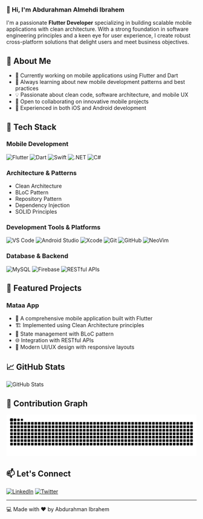 ### 👋 Hi, I'm Abdurahman Almehdi Ibrahem

I'm a passionate **Flutter Developer** specializing in building scalable mobile applications with clean architecture. With a strong foundation in software engineering principles and a keen eye for user experience, I create robust cross-platform solutions that delight users and meet business objectives.

## 💫 About Me
- 🔭 Currently working on mobile applications using Flutter and Dart
- 🌱 Always learning about new mobile development patterns and best practices
- 💡 Passionate about clean code, software architecture, and mobile UX
- 🤝 Open to collaborating on innovative mobile projects
- 📱 Experienced in both iOS and Android development

## 🚀 Tech Stack

### Mobile Development
![Flutter](https://img.shields.io/badge/Flutter-02569B?style=for-the-badge&logo=flutter&logoColor=white)
![Dart](https://img.shields.io/badge/Dart-0175C2?style=for-the-badge&logo=dart&logoColor=white)
![Swift](https://img.shields.io/badge/Swift-FA7343?style=for-the-badge&logo=swift&logoColor=white)
![.NET](https://img.shields.io/badge/.NET-5C2D91?style=for-the-badge&logo=.net&logoColor=white)
![C#](https://img.shields.io/badge/C%23-239120?style=for-the-badge&logo=c-sharp&logoColor=white)

### Architecture & Patterns
- Clean Architecture
- BLoC Pattern
- Repository Pattern
- Dependency Injection
- SOLID Principles

### Development Tools & Platforms
![VS Code](https://img.shields.io/badge/VS_Code-007ACC?style=for-the-badge&logo=visual-studio-code&logoColor=white)
![Android Studio](https://img.shields.io/badge/Android_Studio-3DDC84?style=for-the-badge&logo=android-studio&logoColor=white)
![Xcode](https://img.shields.io/badge/Xcode-147EFB?style=for-the-badge&logo=xcode&logoColor=white)
![Git](https://img.shields.io/badge/Git-F05032?style=for-the-badge&logo=git&logoColor=white)
![GitHub](https://img.shields.io/badge/GitHub-181717?style=for-the-badge&logo=github&logoColor=white)
![NeoVim](https://img.shields.io/badge/NeoVim-57A143?style=for-the-badge&logo=neovim&logoColor=white)

### Database & Backend
![MySQL](https://img.shields.io/badge/MySQL-4479A1?style=for-the-badge&logo=mysql&logoColor=white)
![Firebase](https://img.shields.io/badge/Firebase-FFCA28?style=for-the-badge&logo=firebase&logoColor=black)
![RESTful APIs](https://img.shields.io/badge/REST_APIs-009688?style=for-the-badge&logo=fastapi&logoColor=white)

## 🌟 Featured Projects

### Mataa App
- 📱 A comprehensive mobile application built with Flutter
- 🏗️ Implemented using Clean Architecture principles
- 🔄 State management with BLoC pattern
- 🌐 Integration with RESTful APIs
- 🎨 Modern UI/UX design with responsive layouts

## 📈 GitHub Stats

![GitHub Stats](https://github-readme-stats.vercel.app/api?username=AbdurahmanIbrahem&show_icons=true&theme=dracula)

## 🐍 Contribution Graph

<picture>
  <source media="(prefers-color-scheme: dark)" srcset="https://raw.githubusercontent.com/jackcodetw/jackcodetw/output/github-contribution-grid-snake-dark.svg">
  <source media="(prefers-color-scheme: light)" srcset="https://raw.githubusercontent.com/jackcodetw/jackcodetw/output/github-contribution-grid-snake.svg">
  <img alt="GitHub contribution grid snake animation" src="https://raw.githubusercontent.com/jackcodetw/jackcodetw/output/github-contribution-grid-snake.svg">
</picture>

## 📫 Let's Connect
[![LinkedIn](https://img.shields.io/badge/LinkedIn-0077B5?style=for-the-badge&logo=linkedin&logoColor=white)](https://www.linkedin.com/in/your-profile)
[![Twitter](https://img.shields.io/badge/Twitter-1DA1F2?style=for-the-badge&logo=twitter&logoColor=white)](https://twitter.com/your-profile)

---

💻 Made with ❤️ by Abdurahman Ibrahem

